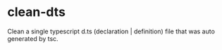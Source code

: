 # clean-dts
Clean a single typescript d.ts (declaration | definition) file that was auto generated by tsc.
